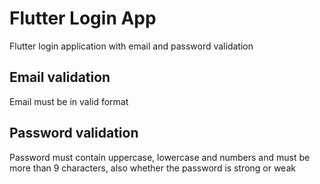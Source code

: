 # Flutter Login App

Flutter login application with email and password validation

## Email validation
Email must be in valid format

## Password validation
Password must contain uppercase, lowercase and numbers and must be more than 9 characters, also whether the password is strong or weak

